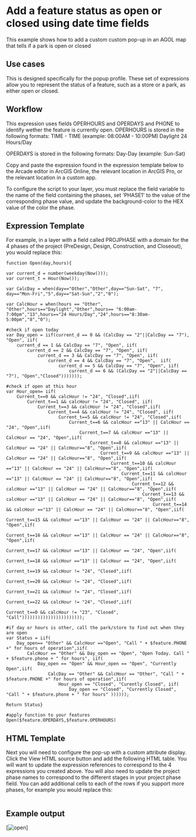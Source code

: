 # Add a feature status as open or closed using date time fields

This example shows how to add a custom custom pop-up in an AGOL map that tells if a park is open or closed 

## Use cases

This is designed specifically for the popup profile. These set of expressions allow you to represent the status of a feature, such as a store or a park, as either open or closed. 

## Workflow

This expression uses fields OPERHOURS and OPERDAYS and PHONE to identify wether the feature is currently open. 
OPERHOURS is stored in the following formats:
TIME - TIME (example: 08:00AM - 10:00PM)
Daylight
24 Hours/Day

OPERDAYS is stored in the following formats:
Day-Day (example: Sun-Sat)



Copy and paste the expression found in the expression template below to the Arcade editor in ArcGIS Online, the relevant location in ArcGIS Pro, or the relevant location in a custom app.

To configure the script to your layer, you must replace the field variable to the name of the field containing the phases, set 'PHASE1' to the value of the corresponding phase value, and update the background-color to the HEX value of the color the phase. 

## Expression Template

For example, in a layer with a field called PROJPHASE with a domain for the 4 phases of the project (PreDesign, Design, Construction, and Closeout), you would replace this:

```
function Open(day,hours){

var current_d = number(weekday(Now()));
var current_t = Hour(Now());

var CalcDay = when(day=="Other","Other",day=="Sun-Sat", "7", day=="Mon-Fri","5",day=="Sat-Sun","2","0");

var CalcHour = when(hours == "Other", "Other",hours=="Daylight","Other",hours== "6:00am-7:00pm","13",hours=="24 Hours/Day","24",hours=="8:30am-5:00pm","8","0");

#check if open today 
var Day_open = iif(current_d == 0 && (CalcDay == "2"||CalcDay == "7"), "Open", iif(
    current_d == 1 && CalcDay == "7", "Open", iif(
        current_d == 2 && CalcDay == "7", "Open", iif(
            current_d == 3 && CalcDay == "7", "Open", iif(
                current_d == 4 && CalcDay == "7", "Open",  iif(
                    current_d == 5 && CalcDay == "7", "Open", iif(
                        current_d == 6 && (CalcDay == "2"||CalcDay == "7"), "Open","Closed")))))));
                        
#check if open at this hour
var Hour_open= iif(
    Current_t==0 && calcHour != "24", "Closed",iif(
        Current_t==1 && calcHour != "24", "Closed", iif(
            Current_t==3 && calcHour != "24", "Closed",iif(
                Current_t==4 && calcHour != "24", "Closed", iif(
                    Current_t==5 && calcHour != "24", "Closed",iif(
                        Current_t==6 && calcHour =="13" || CalcHour == "24", "Open",iif(
                            Current_t==7 && calcHour =="13" || CalcHour == "24", "Open",iif(
                                Current_t==8 && calcHour =="13" || CalcHour == "24" || CalcHour=="8", "Open",iif(
                                    Current_t==9 && calcHour =="13" || CalcHour == "24" || CalcHour=="8", "Open",iif(
                                        Current_t==10 && calcHour =="13" || CalcHour == "24" || CalcHour=="8", "Open",iif(
                                            Current_t==11 && calcHour =="13" || CalcHour == "24" || CalcHour=="8", "Open",iif(
                                                Current_t==12 && calcHour =="13" || CalcHour == "24" || CalcHour=="8", "Open",iif(
                                                    Current_t==13 && calcHour =="13" || CalcHour == "24" || CalcHour=="8", "Open",iif(
                                                        Current_t==14 && calcHour =="13" || CalcHour == "24" || CalcHour=="8", "Open",iif(
                                                            Current_t==15 && calcHour =="13" || CalcHour == "24" || CalcHour=="8", "Open",iif(
                                                                Current_t==16 && calcHour =="13" || CalcHour == "24" || CalcHour=="8", "Open",iif(
                                                                    Current_t==17 && calcHour =="13" || CalcHour == "24", "Open",iif(
                                                                        Current_t==18 && calcHour =="13" || CalcHour == "24", "Open",iif(
                                                                            Current_t==19 && calcHour != "24", "Closed",iif(
                                                                                Current_t==20 && calcHour != "24", "Closed",iif(
                                                                                    Current_t==21 && calcHour != "24", "Closed",iif(
                                                                                        Current_t==22 && calcHour != "24", "Closed",iif(
                                                                                            Current_t==0 && calcHour != "23", "Closed", "Call")))))))))))))))))))))));

#if day or hours is other, call the park/store to find out when they are open
var Status = iif(
    Day_open== "Other" && CalcHour =="Open", "Call " + $feature.PHONE +" for hours of operation",iif(
		CalcHour == "Other" && Day_open == "Open", "Open Today. Call " + $feature.phone + " for hours", iif(
			Day_open == "Open" && Hour_open == "Open", "Currently Open",iif(
			    CalcDay == "Other" && CalcHour == "Other", "Call " + $feature.PHONE +" for hours of operation",iif(
			        Hour_open == "Closed", "Curently Closed", iif(
			            Day_open == "Closed", "Currently Closed", "Call " + $feature.phone + " for hours" ))))));

Return Status}

#apply function to your features
Open($feature.OPERDAYS,$feature.OPERHOURS)

```

## HTML Template

Next you will need to configure the pop-up with a custom attribute display. Click the View HTML source button and add the following HTML table. You will want to update the expression references to correspond to the 4 expressions you created above. You will also need to update the project phase names to correspond to the different stages in your project phase field. You can add additional cells to each of the rows if you support more phases, for example you would replace this:

```html

```

## Example output

[![open](./images/oepn.png)]
